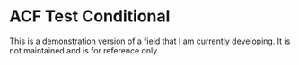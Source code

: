 # ACF Test Conditional

This is a demonstration version of a field that I am currently developing.
It is not maintained and is for reference only.